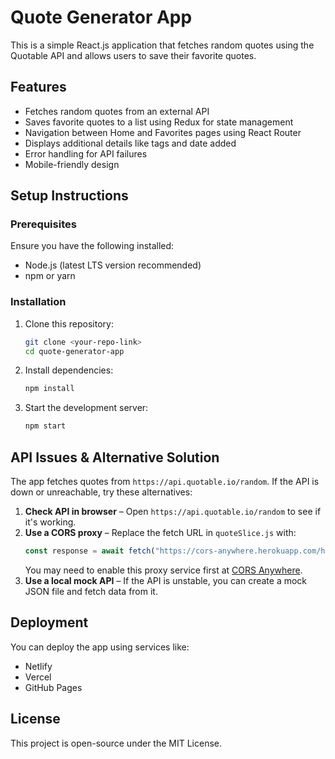 # Quote Generator App

This is a simple React.js application that fetches random quotes using the Quotable API and allows users to save their favorite quotes.

## Features
- Fetches random quotes from an external API
- Saves favorite quotes to a list using Redux for state management
- Navigation between Home and Favorites pages using React Router
- Displays additional details like tags and date added
- Error handling for API failures
- Mobile-friendly design

## Setup Instructions

### Prerequisites
Ensure you have the following installed:
- Node.js (latest LTS version recommended)
- npm or yarn

### Installation
1. Clone this repository:
   ```sh
   git clone <your-repo-link>
   cd quote-generator-app
   ```
2. Install dependencies:
   ```sh
   npm install
   ```
3. Start the development server:
   ```sh
   npm start
   ```

## API Issues & Alternative Solution
The app fetches quotes from `https://api.quotable.io/random`. If the API is down or unreachable, try these alternatives:
1. **Check API in browser** – Open `https://api.quotable.io/random` to see if it's working.
2. **Use a CORS proxy** – Replace the fetch URL in `quoteSlice.js` with:
   ```js
   const response = await fetch("https://cors-anywhere.herokuapp.com/https://api.quotable.io/random");
   ```
   You may need to enable this proxy service first at [CORS Anywhere](https://cors-anywhere.herokuapp.com/).
3. **Use a local mock API** – If the API is unstable, you can create a mock JSON file and fetch data from it.

## Deployment
You can deploy the app using services like:
- Netlify
- Vercel
- GitHub Pages

## License
This project is open-source under the MIT License.
